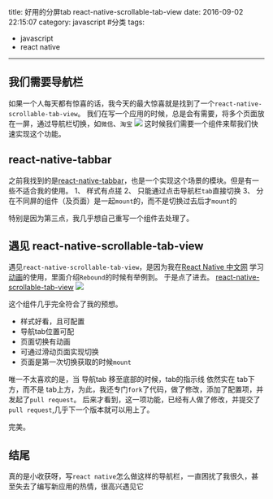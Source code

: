 title: 好用的分屏tab react-native-scrollable-tab-view
date: 2016-09-02 22:15:07
category: javascript #分类
tags:
- javascript
- react native
---

## 我们需要导航栏

如果一个人每天都有惊喜的话，我今天的最大惊喜就是找到了一个`react-native-scrollable-tab-view`。
我们在写一个应用的时候，总是会有需要，将多个页面放在一屏，通过导航栏切换，如`微信`、`淘宝`
![](http://i2.buimg.com/567571/a3171197d0762fcd.jpg)
这时候我们需要一个组件来帮我们快速实现这个功能。
<!-- more -->

## react-native-tabbar
之前我找到的是[react-native-tabbar](https://github.com/alinz/react-native-tabbar)，也是一个实现这个场景的模块。但是有一些不适合我的使用。
 1、 样式有点搓
 2、 只能通过点击导航栏`tab`直接切换
 3、 分在不同屏的组件（及页面）是一起`mount`的，而不是切换过去后才`mount`的

 特别是因为第三点，我几乎想自己重写一个组件去处理了。

## 遇见 react-native-scrollable-tab-view
遇见`react-native-scrollable-tab-view`，是因为我在[React Native 中文网](http://reactnative.cn/) 学习 [动画](http://reactnative.cn/docs/0.31/animations.html#content)的使用，里面介绍`Rebound`的时候有举例到。
于是点了进去。 [react-native-scrollable-tab-view](https://github.com/skv-headless/react-native-scrollable-tab-view)
![](http://reactnative.cn/static/docs/0.31/img/Rebound.gif)

这个组件几乎完全符合了我的预想。
+ 样式好看，且可配置
+ 导航tab位置可配
+ 页面切换有动画
+ 可通过滑动页面实现切换
+ 页面是第一次切换获取的时候`mount`

唯一不太喜欢的是，当 导航tab 移至底部的时候，tab的指示线 依然实在 tab下方，而不是 tab上方，为此，我还专门`fork`了代码，做了修改，添加了配置项，并发起了`pull request`。
后来才看到，这一项功能，已经有人做了修改，并提交了`pull request`,几乎下一个版本就可以用上了。

完美。

## 结尾

真的是小收获呀，写`react native`怎么做这样的导航栏，一直困扰了我很久，甚至失去了编写新应用的热情，很高兴遇见它